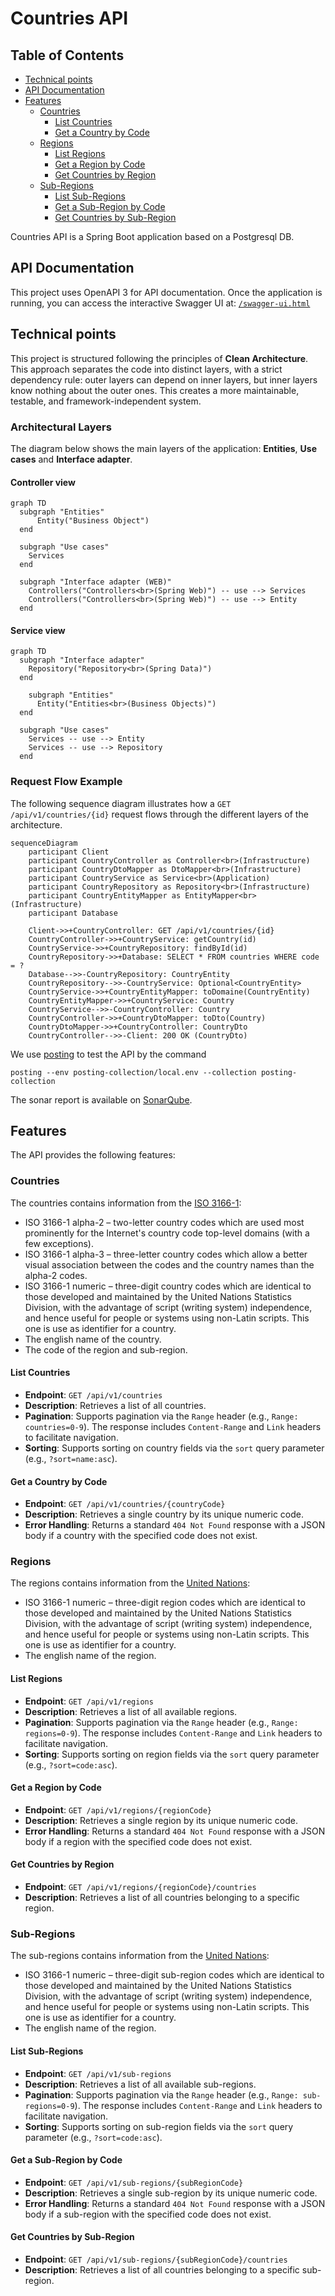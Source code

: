 # Countries API

## Table of Contents

- [Technical points](#technical-points)
- [API Documentation](#api-documentation)
- [Features](#features)
  - [Countries](#countries)
    - [List Countries](#list-countries)
    - [Get a Country by Code](#get-a-country-by-code)
  - [Regions](#regions)
    - [List Regions](#list-regions)
    - [Get a Region by Code](#get-a-region-by-code)
    - [Get Countries by Region](#get-countries-by-region)
  - [Sub-Regions](#sub-regions)
    - [List Sub-Regions](#list-sub-regions)
    - [Get a Sub-Region by Code](#get-a-sub-region-by-code)
    - [Get Countries by Sub-Region](#get-countries-by-sub-region)

Countries API is a Spring Boot application based on a Postgresql DB.

## API Documentation

This project uses OpenAPI 3 for API documentation. Once the application is running, you can access the interactive Swagger UI at:
[`/swagger-ui.html`](http://localhost:8080/swagger-ui.html)

## Technical points

This project is structured following the principles of **Clean Architecture**. This approach separates the code into distinct layers, with a strict dependency rule: outer layers can depend on inner layers, but inner layers know nothing about the outer ones. This creates a more maintainable, testable, and framework-independent system.

### Architectural Layers

The diagram below shows the main layers of the application: **Entities**, **Use cases** and **Interface adapter**.

#### Controller view

```mermaid
graph TD
  subgraph "Entities"
      Entity("Business Object")
  end

  subgraph "Use cases"
    Services
  end
  
  subgraph "Interface adapter (WEB)"
    Controllers("Controllers<br>(Spring Web)") -- use --> Services
    Controllers("Controllers<br>(Spring Web)") -- use --> Entity
  end
```

#### Service view

```mermaid
graph TD
  subgraph "Interface adapter"
    Repository("Repository<br>(Spring Data)")
  end

    subgraph "Entities"
      Entity("Entities<br>(Business Objects)")
  end

  subgraph "Use cases"
    Services -- use --> Entity
    Services -- use --> Repository
  end
```

### Request Flow Example

The following sequence diagram illustrates how a `GET /api/v1/countries/{id}` request flows through the different layers of the architecture.

```mermaid
sequenceDiagram
    participant Client
    participant CountryController as Controller<br>(Infrastructure)
    participant CountryDtoMapper as DtoMapper<br>(Infrastructure)
    participant CountryService as Service<br>(Application)
    participant CountryRepository as Repository<br>(Infrastructure)
    participant CountryEntityMapper as EntityMapper<br>(Infrastructure)
    participant Database

    Client->>+CountryController: GET /api/v1/countries/{id}
    CountryController->>+CountryService: getCountry(id)
    CountryService->>+CountryRepository: findById(id)
    CountryRepository->>+Database: SELECT * FROM countries WHERE code = ?
    Database-->>-CountryRepository: CountryEntity
    CountryRepository-->>-CountryService: Optional<CountryEntity>
    CountryService->>+CountryEntityMapper: toDomaine(CountryEntity)
    CountryEntityMapper->>+CountryService: Country
    CountryService-->>-CountryController: Country
    CountryController->>+CountryDtoMapper: toDto(Country)
    CountryDtoMapper->>+CountryController: CountryDto
    CountryController-->>-Client: 200 OK (CountryDto)
```

We use [posting](https://posting.sh/) to test the API by the command

```shell
posting --env posting-collection/local.env --collection posting-collection
```

The sonar report is available on [SonarQube](https://sonarcloud.io/project/overview?id=KermabonStephane_countries-api).

## Features

The API provides the following features:

### Countries

The countries contains information from the [ISO 3166-1](https://en.wikipedia.org/wiki/ISO_3166-1):

* ISO 3166-1 alpha-2 – two-letter country codes which are used most prominently for the Internet's country code top-level domains (with a few exceptions).
* ISO 3166-1 alpha-3 – three-letter country codes which allow a better visual association between the codes and the country names than the alpha-2 codes.
* ISO 3166-1 numeric – three-digit country codes which are identical to those developed and maintained by the United Nations Statistics Division, with the advantage of script (writing system) independence, and hence useful for people or systems using non-Latin scripts. This one is use as identifier for a country.
* The english name of the country.
* The code of the region and sub-region.

#### List Countries

- **Endpoint**: `GET /api/v1/countries`
- **Description**: Retrieves a list of all countries.
- **Pagination**: Supports pagination via the `Range` header (e.g., `Range: countries=0-9`). The response includes `Content-Range` and `Link` headers to facilitate navigation.
- **Sorting**: Supports sorting on country fields via the `sort` query parameter (e.g., `?sort=name:asc`).

#### Get a Country by Code

- **Endpoint**: `GET /api/v1/countries/{countryCode}`
- **Description**: Retrieves a single country by its unique numeric code.
- **Error Handling**: Returns a standard `404 Not Found` response with a JSON body if a country with the specified code does not exist.

### Regions

The regions contains information from the [United Nations](https://unstats.un.org/unsd/methodology/m49/):

* ISO 3166-1 numeric – three-digit region codes which are identical to those developed and maintained by the United Nations Statistics Division, with the advantage of script (writing system) independence, and hence useful for people or systems using non-Latin scripts. This one is use as identifier for a country.
* The english name of the region.

#### List Regions

- **Endpoint**: `GET /api/v1/regions`
- **Description**: Retrieves a list of all available regions.
- **Pagination**: Supports pagination via the `Range` header (e.g., `Range: regions=0-9`). The response includes `Content-Range` and `Link` headers to facilitate navigation.
- **Sorting**: Supports sorting on region fields via the `sort` query parameter (e.g., `?sort=code:asc`).

#### Get a Region by Code

- **Endpoint**: `GET /api/v1/regions/{regionCode}`
- **Description**: Retrieves a single region by its unique numeric code.
- **Error Handling**: Returns a standard `404 Not Found` response with a JSON body if a region with the specified code does not exist.

#### Get Countries by Region

- **Endpoint**: `GET /api/v1/regions/{regionCode}/countries`
- **Description**: Retrieves a list of all countries belonging to a specific region.

### Sub-Regions

The sub-regions contains information from the [United Nations](https://unstats.un.org/unsd/methodology/m49/):

* ISO 3166-1 numeric – three-digit sub-region codes which are identical to those developed and maintained by the United Nations Statistics Division, with the advantage of script (writing system) independence, and hence useful for people or systems using non-Latin scripts. This one is use as identifier for a country.
* The english name of the region.


#### List Sub-Regions

- **Endpoint**: `GET /api/v1/sub-regions`
- **Description**: Retrieves a list of all available sub-regions.
- **Pagination**: Supports pagination via the `Range` header (e.g., `Range: sub-regions=0-9`). The response includes `Content-Range` and `Link` headers to facilitate navigation.
- **Sorting**: Supports sorting on sub-region fields via the `sort` query parameter (e.g., `?sort=code:asc`).

#### Get a Sub-Region by Code

- **Endpoint**: `GET /api/v1/sub-regions/{subRegionCode}`
- **Description**: Retrieves a single sub-region by its unique numeric code.
- **Error Handling**: Returns a standard `404 Not Found` response with a JSON body if a sub-region with the specified code does not exist.

#### Get Countries by Sub-Region

- **Endpoint**: `GET /api/v1/sub-regions/{subRegionCode}/countries`
- **Description**: Retrieves a list of all countries belonging to a specific sub-region.
